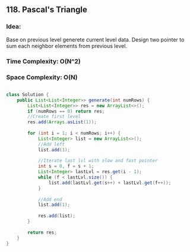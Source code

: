 ## 118. Pascal's Triangle

### Idea: 
Base on previous level generete current level data. 
Design two pointer to sum each neighbor elements from previous level.

### Time Complexity: O(N^2) 
### Space Complexity: O(N)

```java

class Solution {
    public List<List<Integer>> generate(int numRows) {
        List<List<Integer>> res = new ArrayList<>();
        if (numRows == 0) return res;
        //Create first level
        res.add(Arrays.asList(1));
        
        for (int i = 1; i < numRows; i++) {
            List<Integer> list = new ArrayList<>();
            //Add left 
            list.add(1);
            
            //Iterate last lvl with slow and fast pointer
            int s = 0, f = s + 1;
            List<Integer> lastLvl = res.get(i - 1);
            while (f < lastLvl.size()) {
                list.add(lastLvl.get(s++) + lastLvl.get(f++));
            }
            
            //Add end
            list.add(1);
            
            res.add(list);
        }
        
        return res;
    }
}

```
